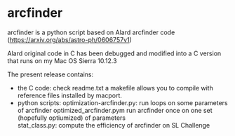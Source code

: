 # arcfinder

arcfinder is a python script based on Alard arcfinder code (https://arxiv.org/abs/astro-ph/0606757v1)
 
 Alard original code in C has been debugged and modified into a C version that runs on
 my Mac OS Sierra 10.12.3

 The present release contains: 
 
 - the C code: check readme.txt 
 a makefile allows you to compile with reference files installed by macport.
 - python scripts:
 optimization-arcfinder.py: run loops on some parameters of arcfinder
 optimized_arcfinder.pym run arcfinder once on one set (hopefully optiumized) of parameters		
 stat_class.py: compute the efficiency of arcfinder on SL Challenge

